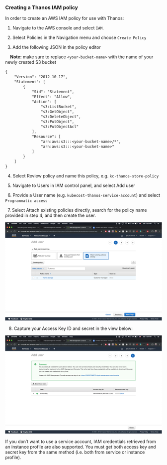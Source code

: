 ### Creating a Thanos IAM policy
In order to create an AWS IAM policy for use with Thanos:

1.  Navigate to the AWS console and select `IAM`.

2. Select Policies in the Navigation menu and choose `Create Policy`

3. Add the following JSON in the policy editor

&nbsp;&nbsp;&nbsp;&nbsp;**Note:** make sure to replace `<your-bucket-name>` with the name of your newly created S3 bucket

```
{
    "Version": "2012-10-17",
    "Statement": [
        {
            "Sid": "Statement",
            "Effect": "Allow",
            "Action": [
                "s3:ListBucket",
                "s3:GetObject",
                "s3:DeleteObject",
                "s3:PutObject",
                "s3:PutObjectAcl"
            ],
            "Resource": [
                "arn:aws:s3:::<your-bucket-name>/*",
                "arn:aws:s3:::<your-bucket-name>"
            ]
        }
    ]
}
```

&nbsp;&nbsp;4.&nbsp;Select Review policy and name this policy, e.g. `kc-thanos-store-policy`

&nbsp;&nbsp;5.&nbsp;Navigate to Users in IAM control panel, and select Add user

&nbsp;&nbsp;6.&nbsp;Provide a User name (e.g. `kubecost-thanos-service-account`) and select `Programmatic access`

&nbsp;&nbsp;7.&nbsp;Select Attach existing policies directly, search for the policy name provided in step 4, and then create the user.

![image](/attach-existing.png)

&nbsp;&nbsp;&nbsp;8.&nbsp;Capture your Access Key ID and secret in the view below:

![image](/key-created.png)

If you don’t want to use a service account, IAM credentials retrieved from an instance profile are also supported.
You must get both access key and secret key from the same method (i.e. both from service or instance profile).
